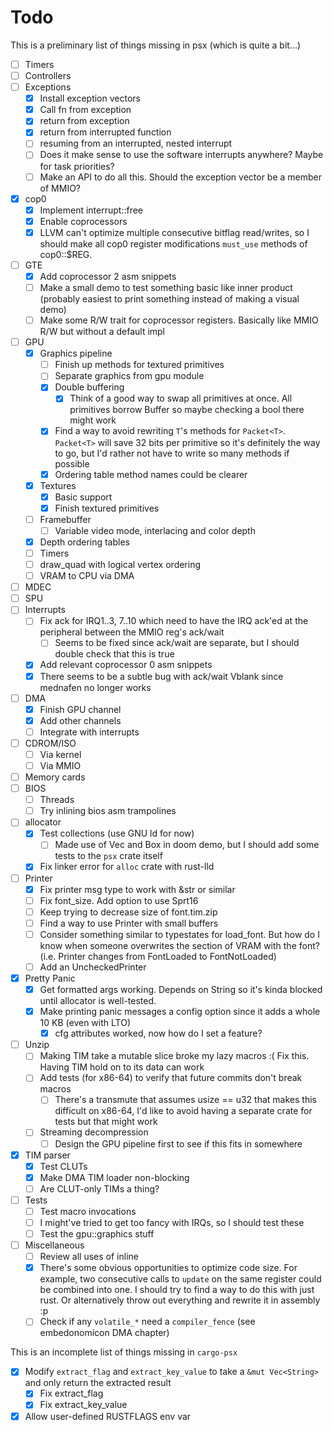 # Todo

This is a preliminary list of things missing in psx (which is quite a bit...)

- [ ] Timers
- [ ] Controllers
- [ ] Exceptions
    - [x] Install exception vectors
    - [x] Call fn from exception
    - [x] return from exception
    - [x] return from interrupted function
    - [ ] resuming from an interrupted, nested interrupt
    - [ ] Does it make sense to use the software interrupts anywhere? Maybe for task priorities?
    - [ ] Make an API to do all this. Should the exception vector be a member of MMIO?
- [x] cop0
    - [x] Implement interrupt::free
    - [x] Enable coprocessors
    - [x] LLVM can't optimize multiple consecutive bitflag read/writes, so I should make all cop0 register modifications `must_use` methods of cop0::$REG.
- [ ] GTE
    - [x] Add coprocessor 2 asm snippets
    - [ ] Make a small demo to test something basic like inner product (probably easiest to print something instead of making a visual demo)
    - [ ] Make some R/W trait for coprocessor registers. Basically like MMIO R/W but without a default impl
- [ ] GPU
    - [x] Graphics pipeline
        - [ ] Finish up methods for textured primitives
        - [ ] Separate graphics from gpu module
        - [x] Double buffering
            - [x] Think of a good way to swap all primitives at once. All primitives borrow Buffer so maybe checking a bool there might work
        - [x] Find a way to avoid rewriting `T`'s methods for `Packet<T>`. `Packet<T>` will save 32 bits per primitive so it's definitely the way to go, but I'd rather not have to write so many methods if possible
        - [x] Ordering table method names could be clearer
    - [x] Textures
        - [x] Basic support
        - [x] Finish textured primitives
    - [ ] Framebuffer
        - [ ] Variable video mode, interlacing and color depth
    - [x] Depth ordering tables
    - [ ] Timers
    - [ ] draw_quad with logical vertex ordering
    - [ ] VRAM to CPU via DMA
- [ ] MDEC
- [ ] SPU
- [ ] Interrupts
    - [ ] Fix ack for IRQ1..3, 7..10 which need to have the IRQ ack'ed at the peripheral between the MMIO reg's ack/wait
        - [ ] Seems to be fixed since ack/wait are separate, but I should double check that this is true
    - [x] Add relevant coprocessor 0 asm snippets
    - [x] There seems to be a subtle bug with ack/wait Vblank since mednafen no longer works
- [ ] DMA
    - [x] Finish GPU channel
    - [x] Add other channels
    - [ ] Integrate with interrupts
- [ ] CDROM/ISO
    - [ ] Via kernel
    - [ ] Via MMIO
- [ ] Memory cards
- [ ] BIOS
    - [ ] Threads
    - [ ] Try inlining bios asm trampolines
- [ ] allocator
    - [x] Test collections (use GNU ld for now)
        - [ ] Made use of Vec and Box in doom demo, but I should add some tests to the `psx` crate itself
    - [x] Fix linker error for `alloc` crate with rust-lld
- [ ] Printer
    - [x] Fix printer msg type to work with &str or similar
    - [ ] Fix font_size. Add option to use Sprt16
    - [ ] Keep trying to decrease size of font.tim.zip
    - [ ] Find a way to use Printer with small buffers
    - [ ] Consider something similar to typestates for load_font. But how do I know when someone overwrites the section of VRAM with the font? (i.e. Printer changes from FontLoaded to FontNotLoaded)
    - [ ] Add an UncheckedPrinter
- [x] Pretty Panic
    - [x] Get formatted args working. Depends on String so it's kinda blocked until allocator is well-tested.
    - [x] Make printing panic messages a config option since it adds a whole 10 KB (even with LTO)
        - [x] cfg attributes worked, now how do I set a feature?
- [ ] Unzip
    - [ ] Making TIM take a mutable slice broke my lazy macros :( Fix this. Having TIM hold on to its data can work
    - [ ] Add tests (for x86-64) to verify that future commits don't break macros
        - [ ] There's a transmute that assumes usize == u32 that makes this difficult on x86-64, I'd like to avoid having a separate crate for tests but that might work
    - [ ] Streaming decompression
        - [ ] Design the GPU pipeline first to see if this fits in somewhere
- [x] TIM parser
    - [x] Test CLUTs
    - [x] Make DMA TIM loader non-blocking
    - [ ] Are CLUT-only TIMs a thing?
- [ ] Tests
    - [ ] Test macro invocations
    - [ ] I might've tried to get too fancy with IRQs, so I should test these
    - [ ] Test the gpu::graphics stuff
- [ ] Miscellaneous
    - [ ] Review all uses of inline
    - [x] There's some obvious opportunities to optimize code size. For example, two consecutive calls to `update` on the same register could be combined into one. I should try to find a way to do this with just rust. Or alternatively throw out everything and rewrite it in assembly :p
    - [ ] Check if any `volatile_*` need a `compiler_fence` (see embedonomicon DMA chapter)

This is an incomplete list of things missing in `cargo-psx`

- [x] Modify `extract_flag` and `extract_key_value` to take a `&mut Vec<String>` and only return the extracted result
    - [x] Fix extract_flag
    - [x] Fix extract_key_value
- [x] Allow user-defined RUSTFLAGS env var
